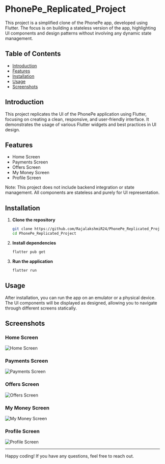 # PhonePe_Replicated_Project
This project is a simplified clone of the PhonePe app, developed using Flutter. The focus is on building a stateless version of the app, highlighting UI components and design patterns without involving any dynamic state management.

## Table of Contents

- [Introduction](#introduction)
- [Features](#features)
- [Installation](#installation)
- [Usage](#usage)
- [Screenshots](#screenshots)

## Introduction

This project replicates the UI of the PhonePe application using Flutter, focusing on creating a clean, responsive, and user-friendly interface. It demonstrates the usage of various Flutter widgets and best practices in UI design.

## Features

- Home Screen
- Payments Screen
- Offers Screen
- My Money Screen
- Profile Screen

Note: This project does not include backend integration or state management. All components are stateless and purely for UI representation.

## Installation

1. **Clone the repository**
   ```sh
   git clone https://github.com/RajalakshmiR24/PhonePe_Replicated_Project.git
   cd PhonePe_Replicated_Project
   ```

2. **Install dependencies**
   ```sh
   flutter pub get
   ```

3. **Run the application**
   ```sh
   flutter run
   ```

## Usage

After installation, you can run the app on an emulator or a physical device. The UI components will be displayed as designed, allowing you to navigate through different screens statically.

## Screenshots

### Home Screen
![Home Screen](screenshots/home.png)

### Payments Screen
![Payments Screen](screenshots/payments.png)

### Offers Screen
![Offers Screen](screenshots/offers.png)

### My Money Screen
![My Money Screen](screenshots/my_money.png)

### Profile Screen
![Profile Screen](screenshots/profile.png)


---

Happy coding! If you have any questions, feel free to reach out.
